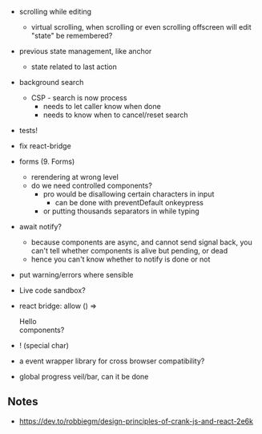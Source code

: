 - scrolling while editing
  - virtual scrolling, when scrolling or even scrolling offscreen will edit "state" be remembered?
- previous state management, like anchor
  - state related to last action
- background search
  - CSP - search is now process
    - needs to let caller know when done
    - needs to know when to cancel/reset search
- tests!
- fix react-bridge
- forms (9. Forms)

  - rerendering at wrong level
  - do we need controlled components?
    - pro would be disallowing certain characters in input
      - can be done with preventDefault onkeypress
    - or putting thousands separators in while typing

- await notify?
  - because components are async, and cannot send signal back, you can't tell whether components is alive but pending, or dead
  - hence you can't know whether to notify is done or not
- put warning/errors where sensible
- Live code sandbox?
- react bridge: allow () => <div>Hello</div> components?
- ǃ (special char)
- a event wrapper library for cross browser compatibility?
- global progress veil/bar, can it be done

## Notes

- https://dev.to/robbiegm/design-principles-of-crank-js-and-react-2e6k
